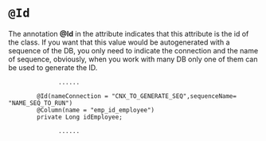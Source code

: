 # `@Id` #

The annotation **@Id** in the attribute indicates that this attribute  is the id of the class. If you want that this value would be autogenerated with a sequence of the DB, you only need to indicate the connection and the name of sequence, obviously, when you work with many DB only one of them can be used to generate the ID.


```
              ......

        @Id(nameConnection = "CNX_TO_GENERATE_SEQ",sequenceName= "NAME_SEQ_TO_RUN")
        @Column(name = "emp_id_employee")
        private Long idEmployee;
        
              ......

```